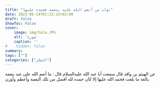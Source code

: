 ```yaml
---
title: "ثواب من أنعم الله عليه بنعمة فحمده عليها"
date: 2023-06-14T01:21:13+03:00
draft: false
ShowToc: False
cover:
    image: img/hala.JPG
    alt: 'صورة'
    caption: ''
#    hidden: false
summary: 
tags: [""]
categories: ["الشكر"]
---
```

عن الهيثم بن واقد قال سمعت أبا عبد الله عليه‌السلام
قال : ما أنعم الله على عبد بنعمة بالغة ما بلغت فحمد الله عليها إلا كان
حمده لله أفضل من تلك النعمة وأعظم وأوزن.


